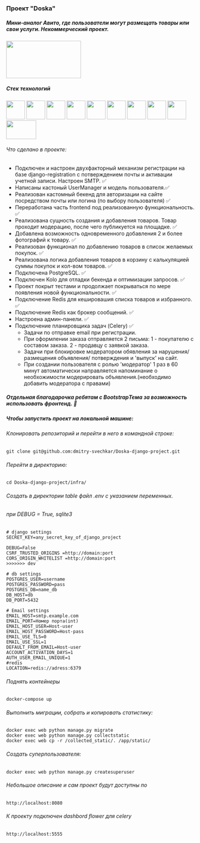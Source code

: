 ### Проект "Doska"
##### Мини-аналог Авито, где пользователи могут размещать товары или свои услуги. Некоммерческий проект.
<img src="https://github.com/dmitry-svechkar/pet_django/assets/138603861/aaefd3d8-af88-4fa3-ab38-ea7404c4345c.jpg" width="200" height="100" />

##### Стек технологий
<div>
<img src="https://cdn.jsdelivr.net/gh/devicons/devicon@latest/icons/python/python-original.svg" width="50" height="50">
<img src="https://cdn.jsdelivr.net/gh/devicons/devicon@latest/icons/django/django-plain.svg" width="50" height="50">
<img src="https://cdn.jsdelivr.net/gh/devicons/devicon@latest/icons/postgresql/postgresql-original.svg" width="50" height="50">
<img src="https://cdn.jsdelivr.net/gh/devicons/devicon@latest/icons/javascript/javascript-original.svg" width="50" height="50">
<img src="https://cdn.jsdelivr.net/gh/devicons/devicon@latest/icons/html5/html5-original-wordmark.svg" width="50" height="50">
<img src="https://cdn.jsdelivr.net/gh/devicons/devicon@latest/icons/css3/css3-original.svg" width="50" height="50">
<img src="https://cdn.jsdelivr.net/gh/devicons/devicon@latest/icons/redis/redis-original.svg" width="50" height="50">
<img src="https://cdn.jsdelivr.net/gh/devicons/devicon@latest/icons/docker/docker-original.svg" width="50" height="50">
<img src="https://cdn.jsdelivr.net/gh/devicons/devicon@latest/icons/nginx/nginx-original.svg" width="50" height="50">
<img src="https://github.com/dmitry-svechkar/Doska-django-project/assets/138603861/cdfcbedb-f605-4ab2-91ce-41cc450d7bf1" width="80" height="50">
</div>

###### Что сделано в проекте:
- Подключен и настроен двухфакторный механизм регистрации на базе django-registration c потверждением почты и активации учетной записи. Настроен SMTP. ✅
- Написаны кастоный UserManager и модель пользователя.✅ 
- Реализован кастомный бекенд для авторизации на сайте посредством почты или логина (по выбору пользователя) ✅
- Переработана часть frontend под реализованную функциональность. ✅
- Реализована сущность создания и добавления товаров. Товар проходит модерацию, после чего публикуется на площадке. ✅ 
- Добавлена возможность одновременного добавления 2 и более фотографий к товару. ✅
- Реализован функционал по добавлению товаров в список желаемых покупок. ✅
- Реализована логика добавления товаров в корзину с калькуляцией суммы покупок и кол-вом товаров. ✅
- Подключена PostgreSQL. ✅
- Подключен Kolo для отладки бекенда и оптимизации запросов. ✅
- Проект покрыт тестами и продолжает покрываться по мере появления новой функциональности. ✅
- Подключение Redis для кешировашия списка товаров и избранного. ✅
- Подключение Redis как брокер сообщений. ✅
- Настроена админ-панели. ✅
- Подключение планировщика задач (Celery) ✅
  - Задачи по отправке email при регистрации.
  - При оформлении заказа отправляется 2 письма: 1 - покупателю с составом заказа. 2 - продавцу c заявкой заказа. 
  - Задачи при блокировке модератором обявления за нарушения/ размещения объявления/ потверждения и 'выпуск' на сайт.
  - При создании пользователя с ролью 'модератор' 1 раз в 60 минут автоматически направляется напоминание о необхожимости модерировать объявления.(необходимо добавить модератора с правами)

##### Отдельная благодарочка ребятам с BootstrapТема за возможность использовать фронтенд. 🙏

##### Чтобы запустить проект на локальной машине:
###### Клонировать репозиторий и перейти в него в командной строке:

```
git clone git@github.com:dmitry-svechkar/Doska-django-project.git
```
###### Перейти в директорию:
```
cd Doska-django-project/infra/
```
###### Создать в директории table файл .env c указанием переменных.
###### при DEBUG = True, sqlite3

```
# django settings
SECRET_KEY=any_secret_key_of_django_project

DEBUG=False
CSRF_TRUSTED_ORIGINS =http://domain:port
CORS_ORIGIN_WHITELIST =http://domain:port
>>>>>>> dev

# db settings
POSTGRES_USER=username
POSTGRES_PASSWORD=pass
POSTGRES_DB=name_db
DB_HOST=db
DB_PORT=5432

# Email settings
EMAIL_HOST=smtp.example.com
EMAIL_PORT=Номер порта(int)
EMAIL_HOST_USER=Host-user
EMAIL_HOST_PASSWORD=Host-pass
EMAIL_USE_TLS=0
EMAIL_USE_SSL=1
DEFAULT_FROM_EMAIL=Host-user
ACCOUNT_ACTIVATION_DAYS=1
AUTH_USER_EMAIL_UNIQUE=1
#redis
LOCATION=redis://adress:6379

```
###### Поднять контейнеры
```
docker-compose up
```

###### Выполнить миграции, собрать и копировать статистику:
```
docker exec web python manage.py migrate
docker exec web python manage.py collectstatic
docker exec web cp -r /collected_static/. /app/static/
```
###### Создать суперпользователя:
```
docker exec web python manage.py сreatesuperuser
```
###### Небольшое описание и сам проект будут доступны по
```
http://localhost:8080
```
###### К проекту подключен dashbord flower для celery
```
http://localhost:5555
```
          
          
